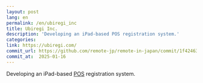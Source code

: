 ```yaml
---
layout: post
lang: en
permalink: /en/ubiregi_inc
title: Ubiregi Inc.
description: 'Developing an iPad-based POS registration system.'
categories: 
link: https://ubiregi.com/
commit_url: https://github.com/remote-jp/remote-in-japan/commit/1f42463fa278ec6976af90175ef27509a22908f0
commit_at:  2025-01-16
---
```


<p>Developing an iPad-based <a href="https://en.wikipedia.org/wiki/Point_of_sale">POS</a> registration system.</p>
